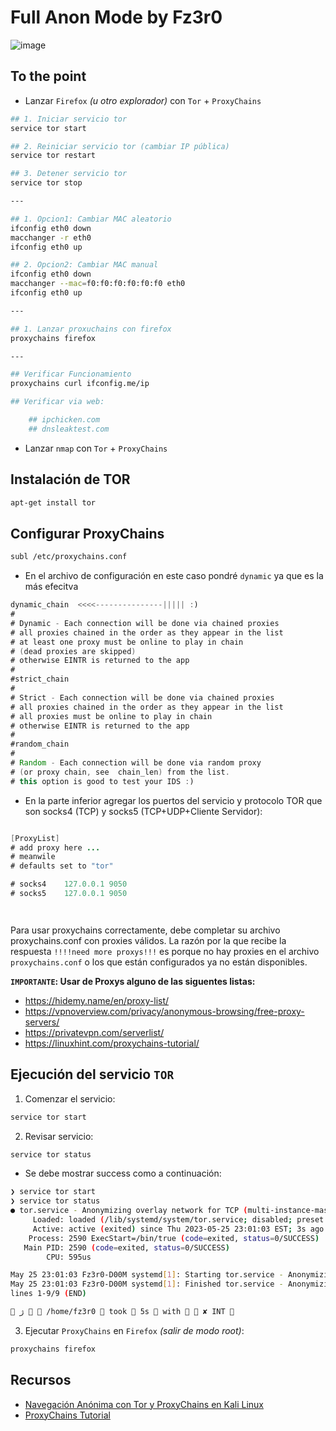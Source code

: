 # Full Anon Mode by Fz3r0

![image](https://github.com/Fz3r0/Fz3r0_-_SQLi/assets/94720207/9b85cc34-8e4d-4850-8299-8042638b0167)

## To the point

- Lanzar `Firefox` _(u otro explorador)_ con `Tor` + `ProxyChains`

````sh
## 1. Iniciar servicio tor
service tor start

## 2. Reiniciar servicio tor (cambiar IP pública)
service tor restart

## 3. Detener servicio tor
service tor stop

---

## 1. Opcion1: Cambiar MAC aleatorio
ifconfig eth0 down
macchanger -r eth0
ifconfig eth0 up

## 2. Opcion2: Cambiar MAC manual
ifconfig eth0 down
macchanger --mac=f0:f0:f0:f0:f0:f0 eth0
ifconfig eth0 up

---

## 1. Lanzar proxuchains con firefox
proxychains firefox

---

## Verificar Funcionamiento
proxychains curl ifconfig.me/ip

## Verificar via web:

    ## ipchicken.com 
    ## dnsleaktest.com

````

- Lanzar `nmap` con `Tor` + `ProxyChains`

## Instalación de TOR 

````sh
apt-get install tor
````

## Configurar ProxyChains

````sh
subl /etc/proxychains.conf
````

- En el archivo de configuración en este caso pondré `dynamic` ya que es la más efecitva

````java
dynamic_chain  <<<<---------------||||| :)
#
# Dynamic - Each connection will be done via chained proxies
# all proxies chained in the order as they appear in the list
# at least one proxy must be online to play in chain
# (dead proxies are skipped)
# otherwise EINTR is returned to the app
#
#strict_chain
#
# Strict - Each connection will be done via chained proxies
# all proxies chained in the order as they appear in the list
# all proxies must be online to play in chain
# otherwise EINTR is returned to the app
#
#random_chain
#
# Random - Each connection will be done via random proxy
# (or proxy chain, see  chain_len) from the list.
# this option is good to test your IDS :)
````
- En la parte inferior agregar los puertos del servicio y protocolo TOR que son socks4 (TCP) y socks5 (TCP+UDP+Cliente Servidor):

````java

[ProxyList]
# add proxy here ...
# meanwile
# defaults set to "tor"

# socks4 	127.0.0.1 9050
# socks5 	127.0.0.1 9050




````

Para usar proxychains correctamente, debe completar su archivo proxychains.conf con proxies válidos. La razón por la que recibe la respuesta `!!!!need more proxys!!!` es porque no hay proxies en el archivo `proxychains.conf` o los que están configurados ya no están disponibles.

**`IMPORTANTE`: Usar de Proxys alguno de las siguentes listas:**

- https://hidemy.name/en/proxy-list/
- https://vpnoverview.com/privacy/anonymous-browsing/free-proxy-servers/
- https://privatevpn.com/serverlist/
- https://linuxhint.com/proxychains-tutorial/


## Ejecución del servicio `TOR`

1. Comenzar el servicio:

````sh
service tor start
````

2. Revisar servicio:

````sh
service tor status
````

- Se debe mostrar success como a continuación:

````sh
❯ service tor start
❯ service tor status
● tor.service - Anonymizing overlay network for TCP (multi-instance-master)
     Loaded: loaded (/lib/systemd/system/tor.service; disabled; preset: disabled)
     Active: active (exited) since Thu 2023-05-25 23:01:03 EST; 3s ago
    Process: 2590 ExecStart=/bin/true (code=exited, status=0/SUCCESS)
   Main PID: 2590 (code=exited, status=0/SUCCESS)
        CPU: 595us

May 25 23:01:03 Fz3r0-D00M systemd[1]: Starting tor.service - Anonymizing overlay network for TCP (mu>
May 25 23:01:03 Fz3r0-D00M systemd[1]: Finished tor.service - Anonymizing overlay network for TCP (mu>
lines 1-9/9 (END)

 ﮊ   /home/fz3r0  took  5s  with   ✘ INT 
````

3. Ejecutar `ProxyChains` en `Firefox` _(salir de modo root)_:

````sh
proxychains firefox
````

## Recursos

- [Navegación Anónima con Tor y ProxyChains en Kali Linux](https://www.youtube.com/watch?v=3UA4Raqqu6I)
- [ProxyChains Tutorial](https://linuxhint.com/proxychains-tutorial/)
